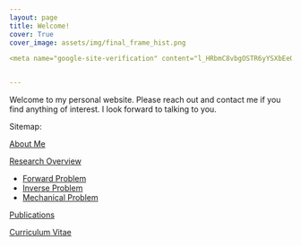 ```yaml
---
layout: page
title: Welcome!
cover: True
cover_image: assets/img/final_frame_hist.png

<meta name="google-site-verification" content="l_HRbmC8vbgOSTR6yYSXbEeQDWFP4Utq8Uf__ArJDY4" />


---
```

Welcome to my personal website. Please reach out and contact me if you find anything of interest. I look forward to talking to you. 

Sitemap:

[About Me](/about/)

[Research Overview](research/)
* [Forward Problem](/pages/forward-problem/)
* [Inverse Problem](/pages/inverse-problem/)
* [Mechanical Problem](/pages/mechanical-problem/)

[Publications](/publications/)

[Curriculum Vitae](/cv/)


